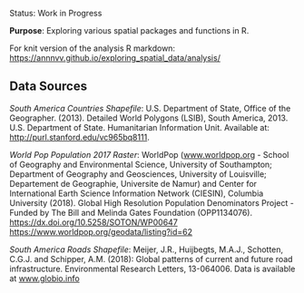 Status: Work in Progress

**Purpose**: Exploring various spatial packages and functions in R.

For knit version of the analysis R markdown: https://annnvv.github.io/exploring_spatial_data/analysis/

## **Data Sources**
*South America Countries Shapefile*: U.S. Department of State, Office of the Geographer. (2013). Detailed World Polygons (LSIB), South America, 2013. U.S. Department of State. Humanitarian Information Unit. Available at: http://purl.stanford.edu/vc965bq8111.

*World Pop Population 2017 Raster*: WorldPop (www.worldpop.org - School of Geography and Environmental Science, University of Southampton; Department of Geography and Geosciences, University of Louisville; Departement de Geographie, Universite de Namur) and Center for International Earth Science Information Network (CIESIN), Columbia University (2018). Global High Resolution Population Denominators Project - Funded by The Bill and Melinda Gates Foundation (OPP1134076). https://dx.doi.org/10.5258/SOTON/WP00647
https://www.worldpop.org/geodata/listing?id=62

*South America Roads Shapefile*: Meijer, J.R., Huijbegts, M.A.J., Schotten, C.G.J. and Schipper, A.M. (2018): Global patterns of current and future road infrastructure. Environmental Research Letters, 13-064006. Data is available at www.globio.info
